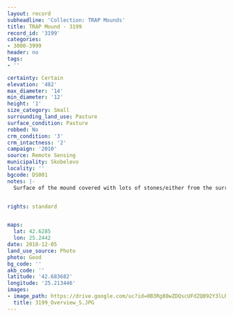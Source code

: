 ```yaml
---
layout: record
subheadline: 'Collection: TRAP Mounds'
title: TRAP Mound - 3199
record_id: '3199'
categories:
- 3000-3999
header: no
tags:
- ''

certainty: Certain
elevation: '482'
max_diameter: '14'
min_diameter: '12'
height: '1'
size_category: Small
surrounding_land_use: Pasture
surface_condition: Pasture
robbed: No
crm_condition: '3'
crm_intactness: '2'
campaign: '2010'
source: Remote Sensing
municipality: Skobelevo
locality: ''
bgcode: DS001
notes: |-
  Surface of the mound covered with lots of stones/either from the surrounding pasture or from the mound.


rights: standard


maps:
  lat: 42.6285
  lon: 25.2442
date: 2018-12-05
land_use_source: Photo
photo: Good
bg_code: ''
akb_code: ''
latitude: '42.683682'
longitude: '25.213446'
images:
- image_path: https://drive.google.com/uc?id=0B3Rg88wZDQscUFdZQ092Y3lLREE
  title: 3199_Overview_S.JPG
---
```

